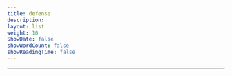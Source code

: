 ```yaml
---
title: defense
description: 
layout: list
weight: 10
ShowDate: false
showWordCount: false
showReadingTime: false
---
```


---

